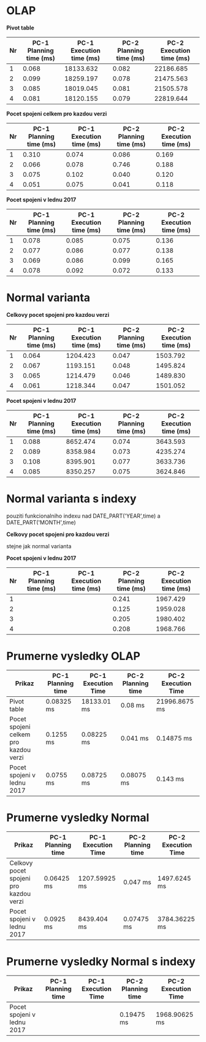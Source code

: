 # OLAP
**Pivot table**

Nr | PC-1 Planning time (ms) | PC-1 Execution time (ms) | PC-2 Planning time (ms) | PC-2 Execution time (ms) |
--- | ------------------ | ------------------ | --- | ---
1 | 0.068 | 18133.632 | 0.082 | 22186.685 |
2 | 0.099 | 18259.197 | 0.078 | 21475.563 |
3 | 0.085 | 18019.045 | 0.081 | 21505.578 |
4 | 0.081 | 18120.155 | 0.079 | 22819.644 |

**Pocet spojeni celkem pro kazdou verzi** 

Nr | PC-1 Planning time (ms) | PC-1 Execution time (ms) | PC-2 Planning time (ms) | PC-2 Execution time (ms) |
--- | ------------------ | ------------------ | --- | ---
1 | 0.310 | 0.074 | 0.086 | 0.169 |
2 | 0.066 | 0.078 | 0.746 | 0.188 |
3 | 0.075 | 0.102 | 0.040 | 0.120 |
4 | 0.051 | 0.075 | 0.041 | 0.118 |

**Pocet spojeni v lednu 2017**

Nr | PC-1 Planning time (ms) | PC-1 Execution time (ms) | PC-2 Planning time (ms) | PC-2 Execution time (ms) |
--- | ------------------ | ------------------ | --- | ---
1 | 0.078 | 0.085 | 0.075 | 0.136 |
2 | 0.077 | 0.086 | 0.077 | 0.138 |
3 | 0.069 | 0.086 | 0.099 | 0.165 |
4 | 0.078 | 0.092 | 0.072 | 0.133 |

# Normal varianta

**Celkovy pocet spojeni pro kazdou verzi**

Nr | PC-1 Planning time (ms) | PC-1 Execution time (ms) | PC-2 Planning time (ms) | PC-2 Execution time (ms) |
--- | ------------------ | ------------------ | --- | ---
1 | 0.064 | 1204.423 | 0.047 | 1503.792 |
2 | 0.067 | 1193.151 | 0.048 | 1495.824 |
3 | 0.065 | 1214.479 | 0.046 | 1489.830 |
4 | 0.061 | 1218.344 | 0.047 | 1501.052 |

**Pocet spojeni v lednu 2017**

Nr | PC-1 Planning time (ms) | PC-1 Execution time (ms) | PC-2 Planning time (ms) | PC-2 Execution time (ms) |
--- | ------------------ | ------------------ | --- | ---
1 | 0.088 | 8652.474 | 0.074 | 3643.593 |
2 | 0.089 | 8358.984 | 0.073 | 4235.274 |
3 | 0.108 | 8395.901 | 0.077 | 3633.736 |
4 | 0.085 | 8350.257 | 0.075 | 3624.846 |


# Normal varianta s indexy

pouziti funkcionalniho indexu nad DATE_PART('YEAR',time) a DATE_PART('MONTH',time)

**Celkovy pocet spojeni pro kazdou verzi**

stejne jak normal varianta 


**Pocet spojeni v lednu 2017**

Nr | PC-1 Planning time (ms) | PC-1 Execution time (ms) | PC-2 Planning time (ms) | PC-2 Execution time (ms) |
--- | ------------------ | ------------------ | --- | ---
1 |  |  | 0.241 | 1967.429 |
2 |  |  | 0.125 | 1959.028 |
3 |  |  | 0.205 | 1980.402 |
4 |  |  | 0.208 | 1968.766 |


# Prumerne vysledky OLAP

Prikaz | PC-1 Planning time | PC-1 Execution Time | PC-2 Planning time | PC-2 Execution Time |
--- | --- | --- | --- | ---
Pivot table | 0.08325 ms | 18133.01 ms | 0.08 ms | 21996.8675 ms |
Pocet spojeni celkem pro kazdou verzi | 0.1255 ms | 0.08225 ms | 0.041 ms | 0.14875 ms |
Pocet spojeni v lednu 2017 | 0.0755 ms | 0.08725 ms | 0.08075 ms | 0.143 ms |


# Prumerne vysledky Normal

Prikaz | PC-1 Planning time | PC-1 Execution Time | PC-2 Planning time | PC-2 Execution Time |
--- | --- | --- | --- | ---
Celkovy pocet spojeni pro kazdou verzi | 0.06425 ms | 1207.59925 ms | 0.047 ms | 1497.6245 ms |
Pocet spojeni v lednu 2017 | 0.0925 ms | 8439.404 ms | 0.07475 ms | 3784.36225 ms |

# Prumerne vysledky Normal s indexy

Prikaz | PC-1 Planning time | PC-1 Execution Time | PC-2 Planning time | PC-2 Execution Time |
--- | --- | --- | --- | ---
Pocet spojeni v lednu 2017 | | | 0.19475 ms | 1968.90625 ms |
